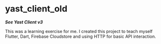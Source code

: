 ﻿

# yast_client_old

***See Yast Client v3***

This was a learning exercise for me. I created this project to teach myself Flutter, Dart, Firebase Cloudstore and using HTTP for basic API interaction.
